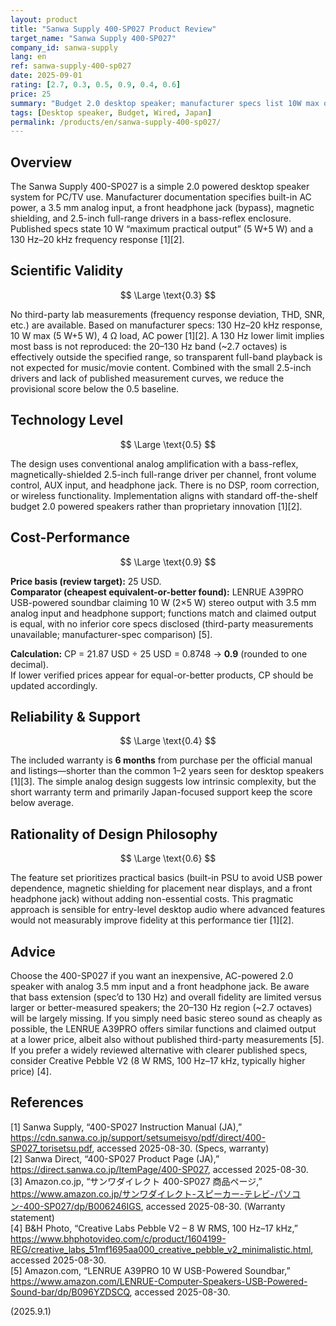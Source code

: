 ```yaml
---
layout: product
title: "Sanwa Supply 400-SP027 Product Review"
target_name: "Sanwa Supply 400-SP027"
company_id: sanwa-supply
lang: en
ref: sanwa-supply-400-sp027
date: 2025-09-01
rating: [2.7, 0.3, 0.5, 0.9, 0.4, 0.6]
price: 25
summary: "Budget 2.0 desktop speaker; manufacturer specs list 10W max output, 130Hz–20kHz response, 2.5-inch drivers, built-in PSU, and headphone jack"
tags: [Desktop speaker, Budget, Wired, Japan]
permalink: /products/en/sanwa-supply-400-sp027/
---
```


## Overview

The Sanwa Supply 400-SP027 is a simple 2.0 powered desktop speaker system for PC/TV use. Manufacturer documentation specifies built-in AC power, a 3.5 mm analog input, a front headphone jack (bypass), magnetic shielding, and 2.5-inch full-range drivers in a bass-reflex enclosure. Published specs state 10 W “maximum practical output” (5 W+5 W) and a 130 Hz–20 kHz frequency response [1][2].

## Scientific Validity

$$ \Large \text{0.3} $$

No third-party lab measurements (frequency response deviation, THD, SNR, etc.) are available. Based on manufacturer specs: 130 Hz–20 kHz response, 10 W max (5 W+5 W), 4 Ω load, AC power [1][2]. A 130 Hz lower limit implies most bass is not reproduced: the 20–130 Hz band (~2.7 octaves) is effectively outside the specified range, so transparent full-band playback is not expected for music/movie content. Combined with the small 2.5-inch drivers and lack of published measurement curves, we reduce the provisional score below the 0.5 baseline.

## Technology Level

$$ \Large \text{0.5} $$

The design uses conventional analog amplification with a bass-reflex, magnetically-shielded 2.5-inch full-range driver per channel, front volume control, AUX input, and headphone jack. There is no DSP, room correction, or wireless functionality. Implementation aligns with standard off-the-shelf budget 2.0 powered speakers rather than proprietary innovation [1][2].

## Cost-Performance

$$ \Large \text{0.9} $$

**Price basis (review target):** 25 USD.  
**Comparator (cheapest equivalent-or-better found):** LENRUE A39PRO USB-powered soundbar claiming 10 W (2×5 W) stereo output with 3.5 mm analog input and headphone support; functions match and claimed output is equal, with no inferior core specs disclosed (third-party measurements unavailable; manufacturer-spec comparison) [5].

**Calculation:** CP = 21.87 USD ÷ 25 USD = 0.8748 → **0.9** (rounded to one decimal).  
If lower verified prices appear for equal-or-better products, CP should be updated accordingly.

## Reliability & Support

$$ \Large \text{0.4} $$

The included warranty is **6 months** from purchase per the official manual and listings—shorter than the common 1–2 years seen for desktop speakers [1][3]. The simple analog design suggests low intrinsic complexity, but the short warranty term and primarily Japan-focused support keep the score below average.

## Rationality of Design Philosophy

$$ \Large \text{0.6} $$

The feature set prioritizes practical basics (built-in PSU to avoid USB power dependence, magnetic shielding for placement near displays, and a front headphone jack) without adding non-essential costs. This pragmatic approach is sensible for entry-level desktop audio where advanced features would not measurably improve fidelity at this performance tier [1][2].

## Advice

Choose the 400-SP027 if you want an inexpensive, AC-powered 2.0 speaker with analog 3.5 mm input and a front headphone jack. Be aware that bass extension (spec’d to 130 Hz) and overall fidelity are limited versus larger or better-measured speakers; the 20–130 Hz region (~2.7 octaves) will be largely missing. If you simply need basic stereo sound as cheaply as possible, the LENRUE A39PRO offers similar functions and claimed output at a lower price, albeit also without published third-party measurements [5]. If you prefer a widely reviewed alternative with clearer published specs, consider Creative Pebble V2 (8 W RMS, 100 Hz–17 kHz, typically higher price) [4].

## References

[1] Sanwa Supply, “400-SP027 Instruction Manual (JA),” https://cdn.sanwa.co.jp/support/setsumeisyo/pdf/direct/400-SP027_torisetsu.pdf, accessed 2025-08-30. (Specs, warranty)  
[2] Sanwa Direct, “400-SP027 Product Page (JA),” https://direct.sanwa.co.jp/ItemPage/400-SP027, accessed 2025-08-30.  
[3] Amazon.co.jp, “サンワダイレクト 400-SP027 商品ページ,” https://www.amazon.co.jp/サンワダイレクト-スピーカー-テレビ-パソコン-400-SP027/dp/B006246IGS, accessed 2025-08-30. (Warranty statement)  
[4] B&H Photo, “Creative Labs Pebble V2 – 8 W RMS, 100 Hz–17 kHz,” https://www.bhphotovideo.com/c/product/1604199-REG/creative_labs_51mf1695aa000_creative_pebble_v2_minimalistic.html, accessed 2025-08-30.  
[5] Amazon.com, “LENRUE A39PRO 10 W USB-Powered Soundbar,” https://www.amazon.com/LENRUE-Computer-Speakers-USB-Powered-Sound-bar/dp/B096YZDSCQ, accessed 2025-08-30.

(2025.9.1)

